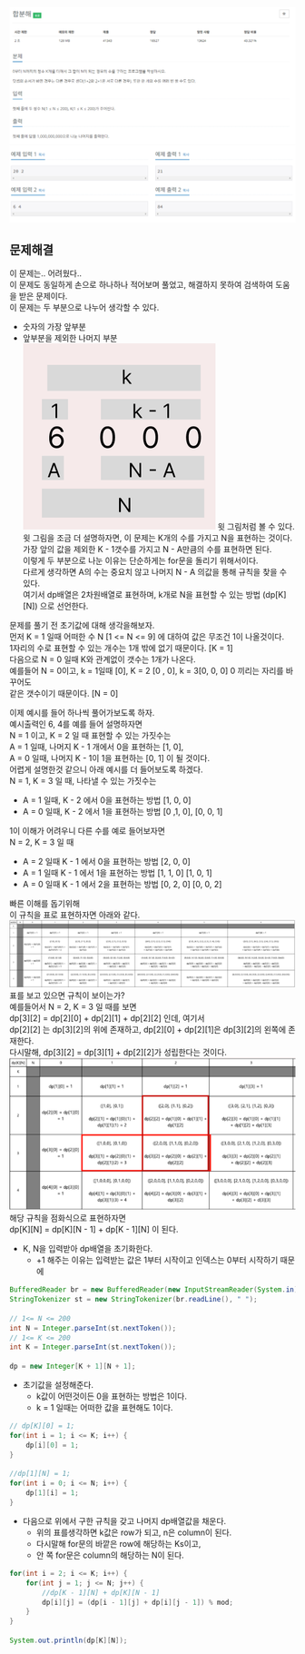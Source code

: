 ![img_1.png](img_1.png)
![img_2.png](img_2.png)


## 문제해결
이 문제는.. 어려웠다..    
이 문제도 동일하게 손으로 하나하나 적어보며 풀었고, 해결하지 못하여 검색하여 도움을 받은 문제이다.    
이 문제는 두 부분으로 나누어 생각할 수 있다.   
- 숫자의 가장 앞부분
- 앞부분을 제외한 나머지 부분
![img_4.png](img_4.png)
윗 그림처럼 볼 수 있다.   
윗 그림을 조금 더 설명하자면, 이 문제는 K개의 수를 가지고 N을 표현하는 것이다.   
가장 앞의 값을 제외한 K - 1갯수를 가지고 N - A만큼의 수를 표현하면 된다.   
이렇게 두 부분으로 나눈 이유는 단순하게는 for문을 돌리기 위해서이다.    
다르게 생각하면 A의 수는 중요치 않고 나머지 N - A 의값을 통해 규칙을 찾을 수 있다.   
여기서 dp배열은 2차원배열로 표현하며, k개로 N을 표현할 수 있는 방법 (dp[K][N]) 으로 선언한다.

문제를 풀기 전 초기값에 대해 생각을해보자.   
먼저 K = 1 일때 어떠한 수 N [1 <= N <= 9] 에 대하여 값은 무조건 1이 나올것이다.   
1자리의 수로 표현할 수 있는 개수는 1개 밖에 없기 때문이다. [K = 1]    
다음으로 N = 0 일때 K와 관계없이 갯수는 1개가 나온다.  
예를들어 N = 0이고, k = 1일때 [0], K = 2 [0 , 0], k = 3[0, 0, 0] 0 끼리는 자리를 바꾸어도    
같은 갯수이기 때문이다.    [N = 0]   

이제 예시를 들어 하나씩 풀어가보도록 하자.   
예시출력인 6, 4를 예를 들어 설명하자면    
N = 1 이고, K = 2 일 때 표현할 수 있는 가짓수는   
A = 1 일때, 나머지 K - 1 개에서 0을 표현하는 [1, 0],    
A = 0 일때, 나머지 K - 1이 1을 표현하는 [0, 1] 이 될 것이다.  
어렵게 설명한것 같으니 아래 예시를 더 들어보도록 하겠다.   
N = 1, K = 3 일 때, 나타낼 수 있는 가짓수는   
- A = 1 일때, K - 2 에서 0을 표현하는 방법 [1, 0, 0]
- A = 0 일때, K - 2 에서 1을 표현하는 방법 [0 ,1, 0], [0, 0, 1]

1이 이해가 어려우니 다른 수를 예로 들어보자면   
N = 2, K = 3 일 때  
- A = 2 일때 K - 1 에서 0을 표현하는 방법 [2, 0, 0]
- A = 1 일때 K - 1 에서 1을 표현하는 방법 [1, 1, 0] [1, 0, 1]
- A = 0 일때 K - 1 에서 2을 표현하는 방법 [0, 2, 0] [0, 0, 2]    

빠른 이해를 돕기위해  
이 규칙을 표로 표현하자면 아래와 같다.
![img.png](img.png)   
표를 보고 있으면 규칙이 보이는가?   
예를들어서 N = 2, K = 3 일 때를 보면   
dp[3][2] = dp[2][0] + dp[2][1] + dp[2][2] 인데, 여기서   
dp[2][2] 는 dp[3][2]의 위에 존재하고, dp[2][0] + dp[2][1]은 dp[3][2]의 왼쪽에 존재한다.   
다시말해, dp[3][2] = dp[3][1] + dp[2][2]가 성립한다는 것이다.
![img_3.png](img_3.png)  
해당 규칙을 점화식으로 표현하자면   
dp[K][N] = dp[K][N - 1] + dp[K - 1][N] 이 된다.   

- K, N을 입력받아 dp배열을 초기화한다.
  - +1 해주는 이유는 입력받는 값은 1부터 시작이고 인덱스는 0부터 시작하기 때문에
```java
BufferedReader br = new BufferedReader(new InputStreamReader(System.in));
StringTokenizer st = new StringTokenizer(br.readLine(), " ");

// 1<= N <= 200
int N = Integer.parseInt(st.nextToken());
// 1<= K <= 200
int K = Integer.parseInt(st.nextToken());

dp = new Integer[K + 1][N + 1];
```
- 초기값을 설정해준다.
  - k값이 어떤것이든 0을 표현하는 방법은 1이다.
  - k = 1 일때는 어떠한 값을 표현해도 1이다.
```java
// dp[K][0] = 1;
for(int i = 1; i <= K; i++) {
    dp[i][0] = 1;
}

//dp[1][N] = 1;
for(int i = 0; i <= N; i++) {
    dp[1][i] = 1;
}
```
- 다음으로 위에서 구한 규칙을 갖고 나머지 dp배열값을 채운다.
  - 위의 표를생각하면 k값은 row가 되고, n은 column이 된다.   
  - 다시말해 for문의 바깥은 row에 해당하는 Ks이고, 
  - 안 쪽 for문은 column의 해당하는 N이 된다.
```java
for(int i = 2; i <= K; i++) {
    for(int j = 1; j <= N; j++) {
        //dp[K - 1][N] + dp[K][N - 1]
        dp[i][j] = (dp[i - 1][j] + dp[i][j - 1]) % mod;
    }
}

System.out.println(dp[K][N]);
```
